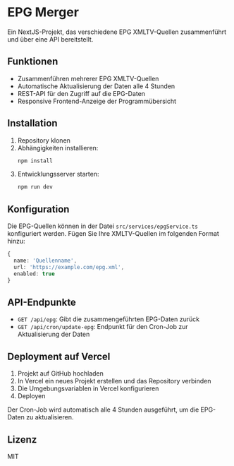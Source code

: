 # EPG Merger

Ein NextJS-Projekt, das verschiedene EPG XMLTV-Quellen zusammenführt und über eine API bereitstellt.

## Funktionen

- Zusammenführen mehrerer EPG XMLTV-Quellen
- Automatische Aktualisierung der Daten alle 4 Stunden
- REST-API für den Zugriff auf die EPG-Daten
- Responsive Frontend-Anzeige der Programmübersicht

## Installation

1. Repository klonen
2. Abhängigkeiten installieren:
   ```bash
   npm install
   ```
3. Entwicklungsserver starten:
   ```bash
   npm run dev
   ```

## Konfiguration

Die EPG-Quellen können in der Datei `src/services/epgService.ts` konfiguriert werden. Fügen Sie Ihre XMLTV-Quellen im folgenden Format hinzu:

```typescript
{
  name: 'Quellenname',
  url: 'https://example.com/epg.xml',
  enabled: true
}
```

## API-Endpunkte

- `GET /api/epg`: Gibt die zusammengeführten EPG-Daten zurück
- `GET /api/cron/update-epg`: Endpunkt für den Cron-Job zur Aktualisierung der Daten

## Deployment auf Vercel

1. Projekt auf GitHub hochladen
2. In Vercel ein neues Projekt erstellen und das Repository verbinden
3. Die Umgebungsvariablen in Vercel konfigurieren
4. Deployen

Der Cron-Job wird automatisch alle 4 Stunden ausgeführt, um die EPG-Daten zu aktualisieren.

## Lizenz

MIT

